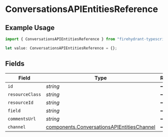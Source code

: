 # ConversationsAPIEntitiesReference

## Example Usage

```typescript
import { ConversationsAPIEntitiesReference } from "firehydrant-typescript-sdk/models/components";

let value: ConversationsAPIEntitiesReference = {};
```

## Fields

| Field                                                                                                    | Type                                                                                                     | Required                                                                                                 | Description                                                                                              |
| -------------------------------------------------------------------------------------------------------- | -------------------------------------------------------------------------------------------------------- | -------------------------------------------------------------------------------------------------------- | -------------------------------------------------------------------------------------------------------- |
| `id`                                                                                                     | *string*                                                                                                 | :heavy_minus_sign:                                                                                       | N/A                                                                                                      |
| `resourceClass`                                                                                          | *string*                                                                                                 | :heavy_minus_sign:                                                                                       | N/A                                                                                                      |
| `resourceId`                                                                                             | *string*                                                                                                 | :heavy_minus_sign:                                                                                       | N/A                                                                                                      |
| `field`                                                                                                  | *string*                                                                                                 | :heavy_minus_sign:                                                                                       | N/A                                                                                                      |
| `commentsUrl`                                                                                            | *string*                                                                                                 | :heavy_minus_sign:                                                                                       | N/A                                                                                                      |
| `channel`                                                                                                | [components.ConversationsAPIEntitiesChannel](../../models/components/conversationsapientitieschannel.md) | :heavy_minus_sign:                                                                                       | N/A                                                                                                      |